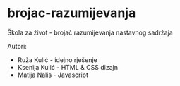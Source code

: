 # brojac-razumijevanja
Škola za život - brojač razumijevanja nastavnog sadržaja

Autori:
- Ruža Kulić - idejno rješenje
- Ksenija Kulić - HTML & CSS dizajn
- Matija Nalis - Javascript
